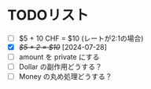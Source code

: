 # TODOリスト
- [ ] $5 + 10 CHF = $10 (レートが2:1の場合)
- [X] ~~*$5 * 2 = $10*~~ [2024-07-28]
- [ ] amount を private にする
- [ ] Dollar の副作用どうする？
- [ ] Money の丸め処理どうする？
